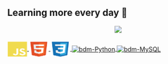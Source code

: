   ##                                              Learning more every day 🚀
 <div align="center">
  <a href="https://github.com/bernardo-dmartins">
  <img height="180em" src="https://github-readme-stats.vercel.app/api?username=bernardo-dmartins&show_icons=true&theme=transparent&include_all_commits=true&count_private=true"/>
</div>

<div style= "display: inline_block"><br>
  <img align="center" alt="bdm-Js" height="35" width="45" src="https://raw.githubusercontent.com/devicons/devicon/master/icons/javascript/javascript-plain.svg">
  <img align="center" alt="bdm-HTML" height="35" width="45" src="https://raw.githubusercontent.com/devicons/devicon/master/icons/html5/html5-original.svg">
  <img align="center" alt="bdm-CSS" height="35" width="45" src="https://raw.githubusercontent.com/devicons/devicon/master/icons/css3/css3-original.svg">
  <img align="center" alt="bdm-Python" height="35" width="45" src="https://cdn.jsdelivr.net/gh/devicons/devicon/icons/python/python-original.svg">
  <img align="center" alt="bdm-MySQL" height="60" width="60" src="https://cdn.jsdelivr.net/gh/devicons/devicon/icons/mysql/mysql-plain-wordmark.svg">
</div>

